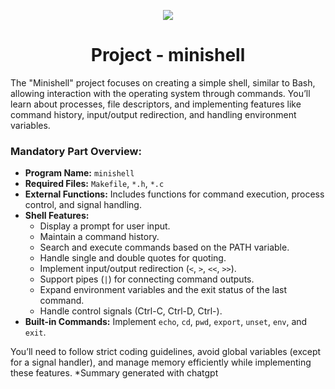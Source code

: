 <p align="center">
  <img src="https://github.com/B18a/42-project-badges/blob/main/badges/minishelle.png">
</p>

<h1 align="center">
  Project - minishell
</h1>

The "Minishell" project focuses on creating a simple shell, similar to Bash, allowing interaction with the operating system through commands. You’ll learn about processes, file descriptors, and implementing features like command history, input/output redirection, and handling environment variables.

### Mandatory Part Overview:
- **Program Name:** `minishell`
- **Required Files:** `Makefile`, `*.h`, `*.c`
- **External Functions:** Includes functions for command execution, process control, and signal handling.
- **Shell Features:**
  - Display a prompt for user input.
  - Maintain a command history.
  - Search and execute commands based on the PATH variable.
  - Handle single and double quotes for quoting.
  - Implement input/output redirection (`<`, `>`, `<<`, `>>`).
  - Support pipes (`|`) for connecting command outputs.
  - Expand environment variables and the exit status of the last command.
  - Handle control signals (Ctrl-C, Ctrl-D, Ctrl-\).
- **Built-in Commands:** Implement `echo`, `cd`, `pwd`, `export`, `unset`, `env`, and `exit`.

You’ll need to follow strict coding guidelines, avoid global variables (except for a signal handler), and manage memory efficiently while implementing these features.
*Summary generated with chatgpt
